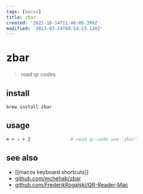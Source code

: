 ```yaml
---
tags: [macos]
title: zbar
created: '2021-10-14T11:46:06.399Z'
modified: '2023-03-24T09:54:23.120Z'
---
```


# zbar

> read qr codes

## install

```sh
brew install zbar
```

## usage

```sh
⌘ + ⇧ + 2               # read qr-code see `zbar`
```

## see also

- [[macos keyboard shortcuts]]
- [github.com/mchehab/zbar](https://github.com/mchehab/zbar)
- [github.com/FrederikRogalski/QR-Reader-Mac](https://github.com/FrederikRogalski/QR-Reader-Mac)
